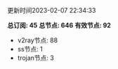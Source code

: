 更新时间2023-02-07 22:34:33

**总订阅: 45**
**总节点: 646**
**有效节点: 92**
- v2ray节点: 88
- ss节点: 1
- trojan节点: 3

